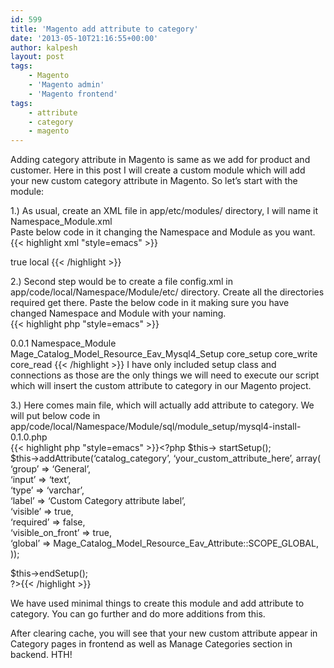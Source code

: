 ```yaml
---
id: 599
title: 'Magento add attribute to category'
date: '2013-05-10T21:16:55+00:00'
author: kalpesh
layout: post
tags:
    - Magento
    - 'Magento admin'
    - 'Magento frontend'
tags:
    - attribute
    - category
    - magento
---
```


Adding category attribute in Magento is same as we add for product and customer. Here in this post I will create a custom module which will add your new custom category attribute in Magento. So let’s start with the module:

1.) As usual, create an XML file in app/etc/modules/ directory, I will name it Namespace_Module.xml  
Paste below code in it changing the Namespace and Module as you want.  
{{< highlight xml "style=emacs" >}}<?xml version="1.0"??>
  
<config>  
 <modules>  
 <namespace_module>  
 <active>true</active>  
 <codepool>local</codepool>  
 </namespace_module>  
 </modules>  
</config>{{< /highlight >}}

2.) Second step would be to create a file config.xml in app/code/local/Namespace/Module/etc/ directory. Create all the directories required get there. Paste the below code in it making sure you have changed Namespace and Module with your naming.  
{{< highlight php "style=emacs" >}}<?xml version="1.0"??>
  
<config>  
 <modules>  
 <namespace_module>  
 <version>0.0.1</version>  
 </namespace_module>  
 </modules></config>

 <global>  
 <resources>  
 <module>  
 <setup>  
 <module>Namespace_Module</module>  
 <class>Mage_Catalog_Model_Resource_Eav_Mysql4_Setup</class>  
 </setup>  
 <connection>  
 <use>core_setup</use>  
 </connection>  
 </module>  
 <module_write>  
 <connection>  
 <use>core_write</use>  
 </connection>  
 </module_write>  
 <module_read>  
 <connection>  
 <use>core_read</use>  
 </connection>  
 </module_read>  
 </resources>  
 </global>  
{{< /highlight >}}  
I have only included setup class and connections as those are the only things we will need to execute our script which will insert the custom attribute to category in our Magento project.  
  
3.) Here comes main file, which will actually add attribute to category. We will put below code in app/code/local/Namespace/Module/sql/module_setup/mysql4-install-0.1.0.php  
{{< highlight php "style=emacs" >}}<?php $this->
startSetup();  
$this->addAttribute(‘catalog_category’, ‘your_custom_attribute_here’, array(  
 ‘group’ => ‘General’,  
 ‘input’ => ‘text’,  
 ‘type’ => ‘varchar’,  
 ‘label’ => ‘Custom Category attribute label’,  
 ‘visible’ => true,  
 ‘required’ => false,  
 ‘visible_on_front’ => true,  
 ‘global’ => Mage_Catalog_Model_Resource_Eav_Attribute::SCOPE_GLOBAL,  
));

$this->endSetup();  
?>{{< /highlight >}}

We have used minimal things to create this module and add attribute to category. You can go further and do more additions from this.

After clearing cache, you will see that your new custom attribute appear in Category pages in frontend as well as Manage Categories section in backend. HTH!
